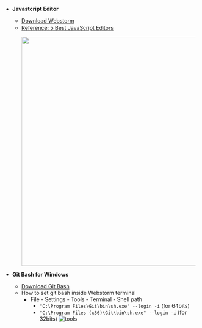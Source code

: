 - __Javastcript Editor__
    - [Download Webstorm](https://www.jetbrains.com/webstorm/)
    - [Reference: 5 Best JavaScript Editors](https://dev.to/jscharting/5-best-javascript-editors-developers-rank-the-best-tools-worldwide-1da)
　　<p><img src="https://user-images.githubusercontent.com/60066472/84588656-5f79c580-ae64-11ea-872c-84ced08a251d.PNG" width="600"></p>
  
- __Git Bash for Windows__
    - [Download Git Bash](https://git-scm.com/downloads)
    - How to set git bash inside Webstorm terminal
        - File - Settings - Tools - Terminal - Shell path
            - `"C:\Program Files\Git\bin\sh.exe" --login -i` (for 64bits)
            - `"C:\Program Files (x86)\Git\bin\sh.exe" --login -i` (for 32bits)
            ![tools](https://user-images.githubusercontent.com/60066472/84588766-12e2ba00-ae65-11ea-9ce5-3b791b96ffdf.PNG)

